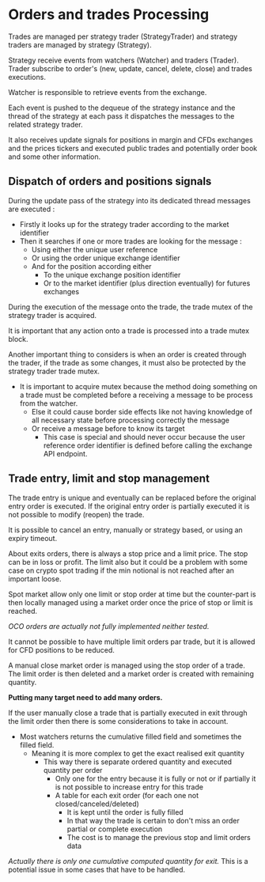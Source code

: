 # Orders and trades Processing #

Trades are managed per strategy trader (StrategyTrader) and strategy traders are managed by strategy (Strategy).

Strategy receive events from watchers (Watcher) and traders (Trader).
Trader subscribe to order's (new, update, cancel, delete, close) and trades executions.

Watcher is responsible to retrieve events from the exchange.

Each event is pushed to the dequeue of the strategy instance and the thread
of the strategy at each pass it dispatches the messages to the related strategy trader.

It also receives update signals for positions in margin and CFDs exchanges and the prices tickers and 
executed public trades and potentially order book and some other information.

## Dispatch of orders and positions signals ##

During the update pass of the strategy into its dedicated thread messages are executed :
* Firstly it looks up for the strategy trader according to the market identifier
* Then it searches if one or more trades are looking for the message :
  * Using either the unique user reference
  * Or using the order unique exchange identifier
  * And for the position according either 
    * To the unique exchange position identifier
    * Or to the market identifier (plus direction eventually) for futures exchanges

During the execution of the message onto the trade, the trade mutex of the strategy trader is acquired.

It is important that any action onto a trade is processed into a trade mutex block.

Another important thing to considers is when an order is created through the trader, if the trade as some changes, 
it must also be protected by the strategy trader trade mutex.

* It is important to acquire mutex because the method doing something on a trade must be completed before a receiving a message to be process from the watcher.
  * Else it could cause border side effects like not having knowledge of all necessary state before processing correctly the message
  * Or receive a message before to know its target
    * This case is special and should never occur because the user reference order identifier is defined before calling the exchange API endpoint.

## Trade entry, limit and stop management ##

The trade entry is unique and eventually can be replaced before the original entry order is executed.
If the original entry order is partially executed it is not possible to modify (reopen) the trade.

It is possible to cancel an entry, manually or strategy based, or using an expiry timeout.

About exits orders, there is always a stop price and a limit price. The stop can be in loss or profit.
The limit also but it could be a problem with some case on crypto spot trading if the min notional is not reached after 
an important loose.

Spot market allow only one limit or stop order at time but the counter-part is then locally managed using a market order 
once the price of stop or limit is reached.

_OCO orders are actually not fully implemented neither tested._

It cannot be possible to have multiple limit orders par trade, but it is allowed for CFD positions to be reduced.

A manual close market order is managed using the stop order of a trade.
The limit order is then deleted and a market order is created with remaining quantity.

**Putting many target need to add many orders.**

If the user manually close a trade that is partially executed in exit through the limit order then there is some considerations to take in account.

* Most watchers returns the cumulative filled field and sometimes the filled field.
  * Meaning it is more complex to get the exact realised exit quantity
    * This way there is separate ordered quantity and executed quantity per order
      * Only one for the entry because it is fully or not or if partially it is not possible to increase entry for this trade
      * A table for each exit order (for each one not closed/canceled/deleted)
        * It is kept until the order is fully filled
        * In that way the trade is certain to don't miss an order partial or complete execution
        * The cost is to manage the previous stop and limit orders data

_Actually there is only one cumulative computed quantity for exit._
This is a potential issue in some cases that have to be handled.
